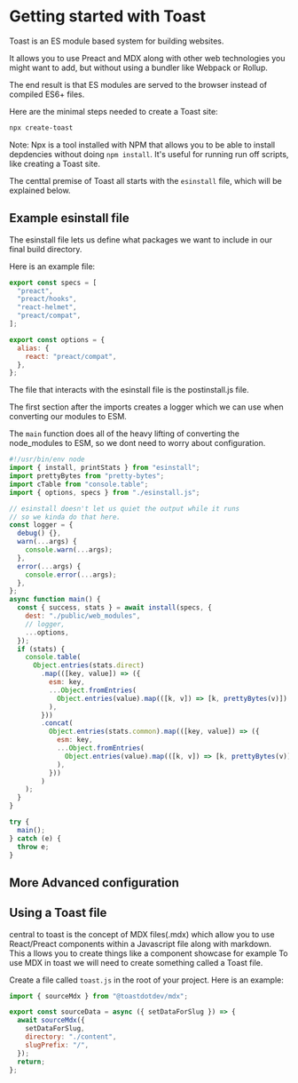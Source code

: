 # Getting started with Toast
Toast is an ES module based system for building websites. 

It allows you to use Preact and MDX along with other web technologies you might want to add, but without using a bundler like Webpack or Rollup. 

The end result is that ES modules are served to the browser instead of compiled ES6+ files.

Here are the minimal steps needed to create a Toast site:

```bash
npx create-toast
```

Note: Npx is a tool installed with NPM that allows you to be able to install depdencies without doing `npm install`. It's useful for running run off scripts, like creating a Toast site. 

The centtal premise of Toast all starts with the `esinstall` file, which will be explained below. 

## Example esinstall file
The esinstall file lets us define what packages we want to include in our final build directory. 

Here is an example file:

```javascript
export const specs = [
  "preact",
  "preact/hooks",
  "react-helmet",
  "preact/compat",
];

export const options = {
  alias: {
    react: "preact/compat",
  },
};

```

The file that interacts with the esinstall file is the postinstall.js file.

The first section after the imports creates a logger which we can use when converting our modules to ESM. 

The `main` function does all of the heavy lifting of converting the node_modules to ESM, so we dont need to worry about configuration. 

```javascript
#!/usr/bin/env node
import { install, printStats } from "esinstall";
import prettyBytes from "pretty-bytes";
import cTable from "console.table";
import { options, specs } from "./esinstall.js";

// esinstall doesn't let us quiet the output while it runs
// so we kinda do that here.
const logger = {
  debug() {},
  warn(...args) {
    console.warn(...args);
  },
  error(...args) {
    console.error(...args);
  },
};
async function main() {
  const { success, stats } = await install(specs, {
    dest: "./public/web_modules",
    // logger,
    ...options,
  });
  if (stats) {
    console.table(
      Object.entries(stats.direct)
        .map(([key, value]) => ({
          esm: key,
          ...Object.fromEntries(
            Object.entries(value).map(([k, v]) => [k, prettyBytes(v)])
          ),
        }))
        .concat(
          Object.entries(stats.common).map(([key, value]) => ({
            esm: key,
            ...Object.fromEntries(
              Object.entries(value).map(([k, v]) => [k, prettyBytes(v)])
            ),
          }))
        )
    );
  }
}

try {
  main();
} catch (e) {
  throw e;
}

```


## More Advanced configuration



## Using a Toast file
central to toast is the concept of MDX files(.mdx) which allow you to use React/Preact components within
a Javascript file along with markdown. This a llows you to create things like a component showcase for example
To use MDX in toast we will need to create something called a Toast file.

Create a file called `toast.js` in the root of your project.
Here is an example:

```javascript
import { sourceMdx } from "@toastdotdev/mdx";

export const sourceData = async ({ setDataForSlug }) => {
  await sourceMdx({
    setDataForSlug,
    directory: "./content",
    slugPrefix: "/",
  });
  return;
};

```